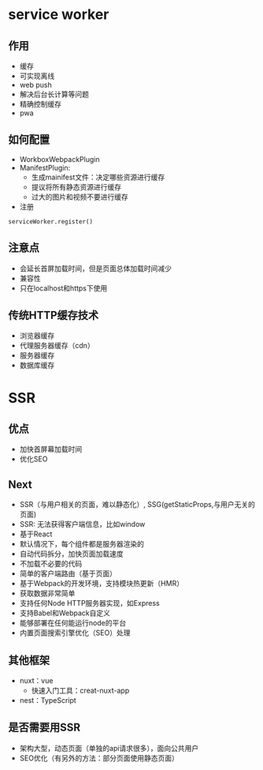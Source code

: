 # service worker
## 作用
- 缓存
- 可实现离线
- web push
- 解决后台长计算等问题
- 精确控制缓存
- pwa

## 如何配置
- WorkboxWebpackPlugin
- ManifestPlugin:
  - 生成mainifest文件：决定哪些资源进行缓存
  - 提议将所有静态资源进行缓存
  - 过大的图片和视频不要进行缓存
- 注册
```
serviceWorker.register()
```

## 注意点
- 会延长首屏加载时间，但是页面总体加载时间减少
- 兼容性
- 只在localhost和https下使用

## 传统HTTP缓存技术
- 浏览器缓存
- 代理服务器缓存（cdn）
- 服务器缓存
- 数据库缓存

# SSR
## 优点
- 加快首屏幕加载时间
- 优化SEO

## Next
- SSR（与用户相关的页面，难以静态化）, SSG(getStaticProps,与用户无关的页面)
- SSR: 无法获得客户端信息，比如window
- 基于React
- 默认情况下，每个组件都是服务器渲染的
- 自动代码拆分，加快页面加载速度
- 不加载不必要的代码
- 简单的客户端路由（基于页面）
- 基于Webpack的开发环境，支持模块热更新（HMR）
- 获取数据非常简单
- 支持任何Node HTTP服务器实现，如Express
- 支持Babel和Webpack自定义
- 能够部署在任何能运行node的平台
- 内置页面搜索引擎优化（SEO）处理

## 其他框架
- nuxt：vue
  - 快速入门工具：creat-nuxt-app
- nest：TypeScript

## 是否需要用SSR
- 架构大型，动态页面（单独的api请求很多），面向公共用户
- SEO优化（有另外的方法：部分页面使用静态页面）






